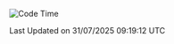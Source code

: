 <!--START_SECTION:waka-->
![Code Time](http://img.shields.io/badge/Code%20Time-1%2C511%20hrs%2019%20mins-blue)


 Last Updated on 31/07/2025 09:19:12 UTC
<!--END_SECTION:waka-->
